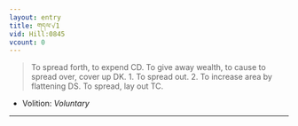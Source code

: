 ```yaml
---
layout: entry
title: གདལ་√1
vid: Hill:0845
vcount: 0
---
```

> To spread forth, to expend CD\. To give away wealth, to cause to spread over, cover up DK\. 1\. To spread out\. 2\. To increase area by flattening DS\. To spread, lay out TC\.

* Volition: _Voluntary_

---

